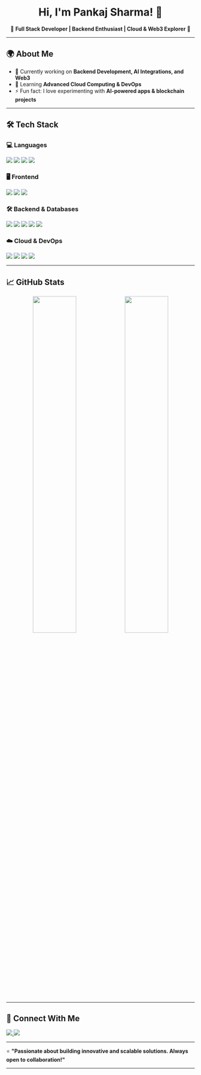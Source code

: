 <h1 align="center">Hi, I'm Pankaj Sharma! 👋</h1>

<p align="center">
  🚀 <b>Full Stack Developer | Backend Enthusiast | Cloud & Web3 Explorer</b> 🚀
</p>

---

## 🌍 About Me  
- 🔭 Currently working on **Backend Development, AI Integrations, and Web3**  
- 🌱 Learning **Advanced Cloud Computing & DevOps**  
- ⚡ Fun fact: I love experimenting with **AI-powered apps & blockchain projects**  

---

## 🛠️ Tech Stack  

### **💻 Languages**  
<p align="left">
  <img src="https://img.shields.io/badge/Python-FFD43B?style=for-the-badge&logo=python&logoColor=darkgreen" />
  <img src="https://img.shields.io/badge/JavaScript-F7DF1E?style=for-the-badge&logo=javascript&logoColor=black" />
  <img src="https://img.shields.io/badge/TypeScript-3178C6?style=for-the-badge&logo=typescript&logoColor=white" />
  <img src="https://img.shields.io/badge/C++-00599C?style=for-the-badge&logo=cplusplus&logoColor=white" />
</p>

### **🖥️ Frontend**  
<p align="left">
  <img src="https://img.shields.io/badge/React.js-61DAFB?style=for-the-badge&logo=react&logoColor=black" />
  <img src="https://img.shields.io/badge/Next.js-000000?style=for-the-badge&logo=next.js&logoColor=white" />
  <img src="https://img.shields.io/badge/Angular-DD0031?style=for-the-badge&logo=angular&logoColor=white" />
</p>

### **🛠 Backend & Databases**  
<p align="left">
  <img src="https://img.shields.io/badge/Django-092E20?style=for-the-badge&logo=django&logoColor=green" />
  <img src="https://img.shields.io/badge/Flask-000000?style=for-the-badge&logo=flask&logoColor=white" />
  <img src="https://img.shields.io/badge/Node.js-339933?style=for-the-badge&logo=node.js&logoColor=white" />
  <img src="https://img.shields.io/badge/PostgreSQL-336791?style=for-the-badge&logo=postgresql&logoColor=white" />
  <img src="https://img.shields.io/badge/MongoDB-4EA94B?style=for-the-badge&logo=mongodb&logoColor=white" />
</p>

### **☁️ Cloud & DevOps**  
<p align="left">
  <img src="https://img.shields.io/badge/AWS-FF9900?style=for-the-badge&logo=amazon-aws&logoColor=black" />
  <img src="https://img.shields.io/badge/Docker-2496ED?style=for-the-badge&logo=docker&logoColor=white" />
  <img src="https://img.shields.io/badge/Kubernetes-326CE5?style=for-the-badge&logo=kubernetes&logoColor=white" />
  <img src="https://img.shields.io/badge/GitHub_Actions-2088FF?style=for-the-badge&logo=github-actions&logoColor=white" />
</p>

---

## 📈 GitHub Stats  
<p align="center">
  <img src="https://github-readme-stats.vercel.app/api?username=ps3coder&show_icons=true&theme=radical" width="48%" />
  <img src="https://github-readme-streak-stats.herokuapp.com/?user=ps3coder&theme=radical" width="48%" />
</p>

---

## 🔗 Connect With Me  
<p align="left">
  <a href="https://www.linkedin.com/in/pankaj-sharma-925b2b250/" target="_blank">
    <img src="https://img.shields.io/badge/LinkedIn-blue?style=for-the-badge&logo=linkedin&logoColor=white" />
  </a>
  <a href="https://github.com/ps3coder" target="_blank">
    <img src="https://img.shields.io/badge/GitHub-black?style=for-the-badge&logo=github&logoColor=white" />
  </a>
</p>

---

⭐ **"Passionate about building innovative and scalable solutions. Always open to collaboration!"**  

---


